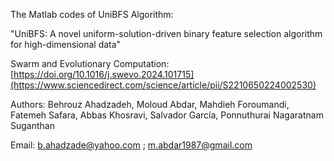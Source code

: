 The Matlab codes of UniBFS Algorithm: 

"UniBFS: A novel uniform-solution-driven binary feature selection algorithm for high-dimensional data"

Swarm and Evolutionary Computation: [https://doi.org/10.1016/j.swevo.2024.101715](https://www.sciencedirect.com/science/article/pii/S2210650224002530)

Authors: Behrouz Ahadzadeh, Moloud Abdar, Mahdieh Foroumandi, Fatemeh Safara, Abbas Khosravi, Salvador García, Ponnuthurai Nagaratnam Suganthan 

Email: b.ahadzade@yahoo.com ; m.abdar1987@gmail.com
